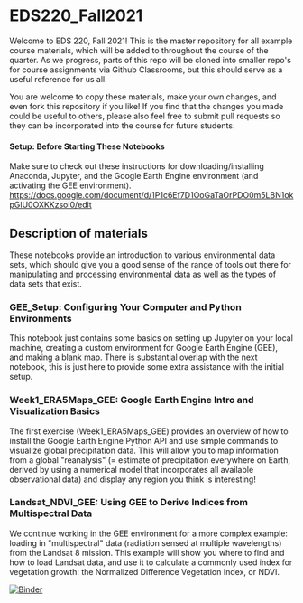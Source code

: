 # EDS220_Fall2021

Welcome to EDS 220, Fall 2021! This is the master repository for all example course materials, which will be added to throughout the course of the quarter. As we progress, parts of this repo will be cloned into smaller repo's for course assignments via Github Classrooms, but this should serve as a useful reference for us all.

You are welcome to copy these materials, make your own changes, and even fork this repository if you like! If you find that the changes you made could be useful to others, please also feel free to submit pull requests so they can be incorporated into the course for future students.

#### Setup: Before Starting These Notebooks 
Make sure to check out these instructions for downloading/installing Anaconda, Jupyter, and the Google Earth Engine environment (and activating the GEE environment).
https://docs.google.com/document/d/1P1c6Ef7D1OoGaTaOrPDO0m5LBN1okpGlU0OXKKzsoi0/edit

## Description of materials

These notebooks provide an introduction to various environmental data sets, which should give you a good sense of the range of tools out there for manipulating and processing environmental data as well as the types of data sets that exist. 

### GEE_Setup: Configuring Your Computer and Python Environments
This notebook just contains some basics on setting up Jupyter on your local machine, creating a custom environment for Google Earth Engine (GEE), and making a blank map. There is substantial overlap with the next notebook, this is just here to provide some extra assistance with the initial setup.

### Week1_ERA5Maps_GEE: Google Earth Engine Intro and Visualization Basics
The first exercise (Week1_ERA5Maps_GEE) provides an overview of how to install the Google Earth Engine Python API and use simple commands to visualize global precipitation data. This will allow you to map information from a global "reanalysis" (= estimate of precipitation everywhere on Earth, derived by using a numerical model that incorporates all available observational data) and display any region you think is interesting!

### Landsat_NDVI_GEE: Using GEE to Derive Indices from Multispectral Data
We continue working in the GEE environment for a more complex example: loading in "multispectral" data (radiation sensed at multiple wavelengths) from the Landsat 8 mission. This example will show you where to find and how to load Landsat data, and use it to calculate a commonly used index for vegetation growth: the Normalized Difference Vegetation Index, or NDVI.


[![Binder](https://mybinder.org/badge_logo.svg)](https://mybinder.org/v2/gh/samanthastevenson/EDS220_Fall2021/main)
